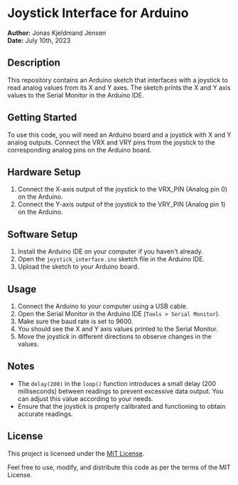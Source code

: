 # Joystick Interface for Arduino

**Author:** Jonas Kjeldmand Jensen  
**Date:** July 10th, 2023

## Description
This repository contains an Arduino sketch that interfaces with a joystick to read analog values from its X and Y axes. The sketch prints the X and Y axis values to the Serial Monitor in the Arduino IDE.

## Getting Started

To use this code, you will need an Arduino board and a joystick with X and Y analog outputs. Connect the VRX and VRY pins from the joystick to the corresponding analog pins on the Arduino board.

## Hardware Setup

1. Connect the X-axis output of the joystick to the VRX_PIN (Analog pin 0) on the Arduino.
2. Connect the Y-axis output of the joystick to the VRY_PIN (Analog pin 1) on the Arduino.

## Software Setup

1. Install the Arduino IDE on your computer if you haven't already.
2. Open the `joystick_interface.ino` sketch file in the Arduino IDE.
3. Upload the sketch to your Arduino board.

## Usage

1. Connect the Arduino to your computer using a USB cable.
2. Open the Serial Monitor in the Arduino IDE (`Tools > Serial Monitor`).
3. Make sure the baud rate is set to 9600.
4. You should see the X and Y axis values printed to the Serial Monitor.
5. Move the joystick in different directions to observe changes in the values.

## Notes

- The `delay(200)` in the `loop()` function introduces a small delay (200 milliseconds) between readings to prevent excessive data output. You can adjust this value according to your needs.
- Ensure that the joystick is properly calibrated and functioning to obtain accurate readings.

## License

This project is licensed under the [MIT License](LICENSE).

Feel free to use, modify, and distribute this code as per the terms of the MIT License.
